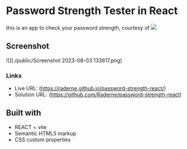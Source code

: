 # Password Strength Tester in React

this is an app to check your password strength, courtesy of ![](https://github.com/sadanandpai)

## Screenshot

![](./public/Screenshot 2023-08-03 133617.png)

### Links

- Live URL: (https://raderne.github.io/password-strength-react/)
- Solution URL: (https://github.com/Raderne/password-strength-react)

## Built with

- REACT + vite
- Semantic HTML5 markup
- CSS custom properties
